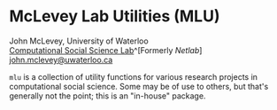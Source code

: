 # McLevey Lab Utilities (MLU)

John McLevey, University of Waterloo  
[Computational Social Science Lab]()^[Formerly *Netlab*]
<john.mclevey@uwaterloo.ca>  

`mlu` is a collection of utility functions for various research projects in computational social science. Some may be of use to others, but that's generally not the point; this is an "in-house" package.